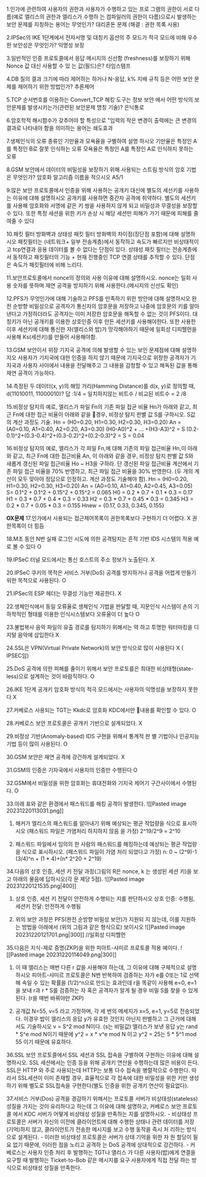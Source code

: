 1.인가에 관련하여 사용자의 권한과 사용자가 수행하고 있는 프로 그램의 권한이 서로 다름(예로 엘리스의 권한과 엘리스가 수행하 는 컴파일러의 권한이 다름)으로시 발생하는 보안 문제를 지칭하는 용어는 무엇인가?
	대리혼돈 문제 (해결 : 권한 목록 사용)

2.IPSec의 IKE 1단계에서 전자서명 및 대칭키 옵션의 주 모드가 적극 모드에 비해 우수한 보안성은 무엇인가?
	익명성 보장

3.일반적인 인증 프로토콜에서 응답 메시지의 신선함 (freshness)를 보장하기 위해 Nonce 값 대신 사용할 수 있 는 값(필드)은?
	타임스탬프

4.DB 질의 결과 크기에 따라 제어하는 하거나 N-응답, k% 지배 규칙 등은 어떤 보안 문제를 제어하기 위한 방법인가?
	추론제어

5.TCP 순서번호를 이용하는 Convert_TCP 해킹 도구는 정보 보안 에서 어떤 방식의 보안문제를 발생시키는가(관련된 보안문제 명칭 기술)?
	은닉통로

6.암호학적 해시함수가 갖추어야 할 특성으로 "입력의 작은 변경이 출력에는 큰 변경의 결과로 나타내야 함을 의미하는 용어는
	쇄도효과

7.생체인식의 오류 종류인 기만율과 모욕율을 구별하여 설명 하시오
	기만율은 특정인 A를 특정인 B로 잘못 인식하는 오류
	모욕율은 특정인 A를 특정인 A로 인식하지 못하는 오류

8.GSM 보안에서 데이터의 비밀성을 보장하기 위해 사용되는 스트림 방식의 암호 기법은 무엇인가? 암호화 알고리즘 이름을 적으시오
	A5/1

9.많은 보안 프로토콜에서 인증을 위해 사용하는 공개키 대신에 별도의 세선키를 사용하는 이유에 대해 설명하시오
	공개키를 사용하면 중간자 공격에 취약하다. 별도의 세션키를 사용해 암호화와 서명에 같은 키 쌍을 사용하지 않게 되고 비밀성과 무결성을 보장할 수 있다. 또한 특정 세션을 위한 키가 손상 시 해당 세션만 피해가 가기 때문에 피해를 줄여줄 수 있다

10.패킷 필터 방화벽과 상태성 패킷 필터 방화벽의 차이점(장단점 포함)에 대해 설명하시오
	패킷필터는 (네트워크+ 일부 전송계층)에서 동작하고 속도가 빠르지만 비상태적이고 tcp연결과 응용 데이터를 볼 수 없다는 단점이 있다.
	상태성 패킷 필터는 전송계층에서 동작하고 패킷필터의 기능 + 현재 진행중인 TCP 연결 상태를 추적할 수 있다. 단점은 속도가 패킷필터에 비해 느리다.

11.보안프로토콜에서 nonce의 정의와 사용 이유에 대해 설명하시오.
	nonce는 일회 사용 숫자를 뜻하며 재연 공격을 방지하기 위해 사용한다.(메시지의 신선도 확인)

12.PFS가 무엇인가에 대해 기술하고 PFS를 만족하기 위한 방안에 대해 설명하시오
	완전 순방향 비밀성으로 공격자가 통신자의 암호문을 저장하고 나중에 암호문의 키를 알아낸다고 가정하더라도 공격자는 이미 저장한 암호문을 해독할 수 없는 것이 PFS이다.
	대칭키가 아닌 공개키를 이용한 상호인증 이후 만든 세션키를 사용해야한다. 또한 사용한 이후 세션키에 대해 통신한 자(앨리스와 밥)가 망각해야하기 때문에 일회성 디피헬먼을 사용해 Ks(세션키)를 만들어 사용해야함.

13.GSM 보안이서 위장 기지국 공격에 의해 발생할 수 있는 보인 문제점에 대해 설명하지오
	사용자가 기지국에 대한 인증을 하지 않기 때문에 기지국으로 위장한 공격자가 기지국과 사용자 사이에서 내용을 전달해주고 그 내용을 감청할 수 있고 해독된 값을 통해 재연 공격이 가능하다.

14.측정된 두 데이터(x, y)의 해밍 거리(Hamming Distance)를 d(x, y)로 정의할 때, d(11010011, 11000010)?
	답 :1/4 = 일치하지않는 비트수 / 비교된 비트수 = 2 /8

15.비정상 탐지의 예로, 엘리스가 파일 Fn의 기존 파일 접균 비율 Hn가 아래와 같고, 최근 Fn에 대한 접근 비율이 아래와 같을 경우, 비정상 탐지 판별 값 S를 구하시오. S값의 계산 과정도 기술.
Hn = (H0=0.20, H1=0.30, H2=0.30, H3=0.20)
An = (A0=0.10, A1=0.40, A2=0.20, A3=0.30)
	(H0-A0)^2 + ... +(H3-A3)^2 = S 
	(0.2-0.1)^2+(0.3-0.4)^2+(0.3-0.2)^2+(0.2-0.3)^2 = S = 0.04

16.비정상 탐지의 예로, 앨리스가 각 파일 Fn,에 대해 기존의 파일 접근비율 Hn,이 아래와 같고, 최근 Fn에 대한 접근비율 An, 이 아래와 같을 경우, 비정상 탐지 판별 값 S와 새롭게 갱신된 파일 접근비율 Ho ~ H3을 구하라. 단 갱신된 파일 접근비율 계산에서 기존 파일 접근 비율을 70% 반영하고, 최근 파일 접근 비율을 30% 반영한다. (두 개의 계산이 모두 맞아야 정답으로 인정하고. 계산 과정도 기술해야 함).
Hn = (H0=0.20, H1=0.30, H2=0.30, H3=0.20)
An = (A0=0.10, A1=0.40, A2=0.45, A3=0.05)
	S= 0.1^2 + 0.1^2 + 0.15^2 + 0.15^2 = 0.065
	H0 = 0.2 * 0.7 + 0.1 * 0.3 = 0.17
	H1 = 0.3 * 0.7 + 0.4 * 0.3 = 0.33
	H2 = 0.3 * 0.7 + 0.45 * 0.3 = 0.345
	H3 = 0.2 * 0.7 + 0.05 * 0.3 = 0.155
	Hnew = {0.17, 0.33, 0.345, 0.155}

**OX문제**
17.인가에서 사용되는 접근제어목록이 권한목록보다 구현하기 더 어렵다.
	X 권한목록이 더 힘듬

18.M초 동안 N번 실패 로그인 시도에 의한 공격탐지는 흔적 기반 IDS 시스템의 적용 예로 볼 수 있다
	O

19.IPSeC 터널 모드에서는 통신 호스트의 주소 정보가 노출된다.
	 X

20.IPSeC 쿠키의 목적은 서비스 거부(DoS) 공격를 방지하거나 공격을 어렵게 만들기 위한 목적으로 사용된다.
	O

21.IPSec의 ESP 헤더는 무결성 기능만 제공한다.
	X

22.생체인식에서 동일 오류율로 생체인식 기법을 판달할 때, 지문인식 시스템이 손의 기하학적인 형태를 이용한 인식시스템보다 오류율이 더 높다
	O

23.불법복사 음악 파일의 유출 경로를 탐지하기 위해서는 약 하고 투명한 워터마킹을 디지털 음악에 삽입한다
	X
	

24.SSL은 VPN(Virtual Private Network)의 보안 방식으로 많이 사용된다
	X ( IPSEC임)
	
25.DoS 공격에 의한 피해를 줄이기 위해서 보안 프로토를은 최대한 비상태형(state-less)으로 설계하는 것이 바람직하다.
	O
	
26.IKE 1단계 공개키 암호화 방식의 적극 모드에서는 사용자의 익명성을 보장하지 못한다
	X

27.커베로스 사용되는 TGT는 Kkdc로 암호화 KDC에서만 내용를 확인할 수 있다.
	O

28.커베로스 보안 프로토콜은 공개키 기반으로 설계되었다.
	X

29.비정상 기반(Anomaly-based) IDS 구현을 위해서 통계적 판 별 기법이나 인공지능 기법 등이 많이 사용된다.
	O

30.GSM 보안은 재연 공격에 강건하게 설계되었다.
	X

31.GSM의 인증은 기자국에서 사용자의 인증만 수행된다
	O

32.GSM에서 비밀성을 위한 암호화는 휴대전화와 기지국 제어기 구간사이에서 수행된다.
	O

33.아래 표와 같은 환경에서  패스워드를 해킹 공격이 발생한다.
![[Pasted image 20231220113031.png]]
1) 해커가 엘리스의 패스워드를 알아내기 위해 예상되는 평균 작업량을 식으로 표시하시오 (패스워드 파일은 가염처리 하지하지 않음 을 가정) 
	   2^19/2^9 = 2^10

2) 패스워드 파일에서 임의의 한 사람의 패스워드를 해킹하는데 예상되는 평균 작업량을 식으로 표시하시오. (패스워드 파일이 가염 처리 되었다고 가정)
   n: 0 ~ (2^9)-1
	   (3/4)^n + (1 * 4)+(n* 2^20 + 2^19)

34.다음의 상호 인증, 세션 키 전달 과정(그림의 R은 nonce, k 는 생성된 세션 키)을 보고 아래의 물음에 답하시오(각 문 제당 5점).
![[Pasted image 20231220121535.png|400]]
1) 상호 인증, 세션 키 전달이 안전하게 수행되는 지를 판단하시오
	상호 인증: 수행됨, 세션키 전달: 안전하게 수행됨
	
2) 위의 보안 과정은 PFS(완전 순방향 비밀성 보안)가 지원되 지 않는데, 이를 지원하는 방법을 아래에서 (위의 그림과 같은 형식으로) 보이시오
	![[Pasted image 20231220121701.png|300]]
	//일회성 디피헬먼


35.다음은 지식-제로 증명(ZKP)을 위한 피아트-샤미르 프로토콜 적용 예이다.
![[Pasted image 20231220114049.png|300]]
1) 이 때 앨리스는 매번 다른 r 값을 사용해야 하는데, 그 이유에 대해 구체적으로 설명하시오
	피아트-샤미르 프로토콜은 N번 반복하여 검증하는 자가 e를 0또는 1로 선택해 속일 수 있는 확률을 (1/2)^n으로 만드는 효과인데 r을 똑같이 사용해 e=0, e=1을 보내 r과 r * S를 검증하는 자 혹은 공격자가 알게 될 경우 비밀 S를 찾을 수 있게 된다. (r을 매번 바꿔야만 ZKP)
	
2) 공개값 N=55, v=5 라고 가정하며, 각 세 번의 메세지가 x=5, e=1, y=5로 전송되었다. 이경우 밥이 엘리스의 응답 y가 유효한 것인지 아닌지 판별하고 그 근거에 대해서도 기술하시오
	v = S^2 mod N이다. (s는 비밀값) 
	앨리스가 보낸 응답 y는 rand * S^e mod N이기 때문에 
	y^2 = x * v^e mod N 이고 y^2 = 25는 5 * 5^1 mod 55 이기 때문에 유효하다.

36.SSL 보안 프로토콜에서 SSL 세션과 SSL 접속을 구별하여 구현하는 이유에 대해 설명하시오.
	SSL 세션에서는 인증 등을 위해 공개키 연산을 수행하는데 많은 비용이 든다.
	SSL은 HTTP 와 주로 사용되는데 HTTP는 보통 다수 접속을 병렬적으로 수행한다.
	따라서 SSL세션이 이미 존재할 경우, 효율적으로 각 접속에 대한 비밀성을 위한 키만 생성하기 위해 별도로 SSL접속을 구현한다(별도 인증을 위한 공개키 연산이 필요없다).

37.서비스 거부(Dos) 공격을 경감하기 위해서는 프로토콜 서버가 비상태성(stateless) 성질을 가지는 것이 유리하다고 하는데 그 이유에 대해 설명하고, 커베로스 보안 프로토콜 에서 KDC 서버가 어떻게 비상태성 성질을 만족하는 지를 설명하시오.
	- 비상태성 프로토콜은 서버가 자신의 이전에 클라이언트에 대해 수행한 상태나 관련 데이터를 저장(기억)하지 않고, 클라이언트가 전송한 메시지를 보고 수행 동작을 즉시 처 리하는 방식으로 설계된다.
	- ﻿﻿이러한 비상태성 프로토콜은 서버가 상태 기억을 위한 자 원 할당이 필요 없기 때문에, 이러한 점을 노리고 공격하 는 DoS 공격에 상대적으로 강건하다.
	- ﻿﻿커베로스는 사용자 인증 처리 후 발행하는 TGT나 앨리스 가 다른 사용자(밥)에게 연결을 요구할 때 발행하는 Ticket-to-Bob 같은 메시지를 요구 사용자에게 직접 전달 하는 방식으로 비상태성 성질을 만족한다.